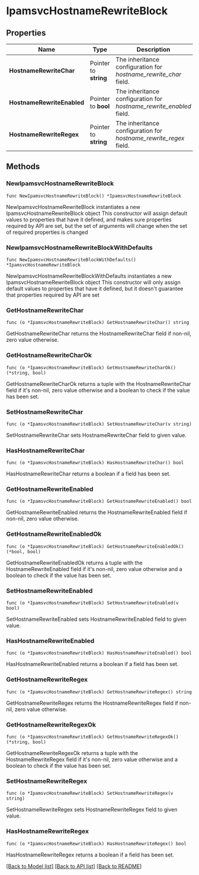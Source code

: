 # IpamsvcHostnameRewriteBlock

## Properties

Name | Type | Description | Notes
------------ | ------------- | ------------- | -------------
**HostnameRewriteChar** | Pointer to **string** | The inheritance configuration for _hostname_rewrite_char_ field. | [optional] 
**HostnameRewriteEnabled** | Pointer to **bool** | The inheritance configuration for _hostname_rewrite_enabled_ field. | [optional] 
**HostnameRewriteRegex** | Pointer to **string** | The inheritance configuration for _hostname_rewrite_regex_ field. | [optional] 

## Methods

### NewIpamsvcHostnameRewriteBlock

`func NewIpamsvcHostnameRewriteBlock() *IpamsvcHostnameRewriteBlock`

NewIpamsvcHostnameRewriteBlock instantiates a new IpamsvcHostnameRewriteBlock object
This constructor will assign default values to properties that have it defined,
and makes sure properties required by API are set, but the set of arguments
will change when the set of required properties is changed

### NewIpamsvcHostnameRewriteBlockWithDefaults

`func NewIpamsvcHostnameRewriteBlockWithDefaults() *IpamsvcHostnameRewriteBlock`

NewIpamsvcHostnameRewriteBlockWithDefaults instantiates a new IpamsvcHostnameRewriteBlock object
This constructor will only assign default values to properties that have it defined,
but it doesn't guarantee that properties required by API are set

### GetHostnameRewriteChar

`func (o *IpamsvcHostnameRewriteBlock) GetHostnameRewriteChar() string`

GetHostnameRewriteChar returns the HostnameRewriteChar field if non-nil, zero value otherwise.

### GetHostnameRewriteCharOk

`func (o *IpamsvcHostnameRewriteBlock) GetHostnameRewriteCharOk() (*string, bool)`

GetHostnameRewriteCharOk returns a tuple with the HostnameRewriteChar field if it's non-nil, zero value otherwise
and a boolean to check if the value has been set.

### SetHostnameRewriteChar

`func (o *IpamsvcHostnameRewriteBlock) SetHostnameRewriteChar(v string)`

SetHostnameRewriteChar sets HostnameRewriteChar field to given value.

### HasHostnameRewriteChar

`func (o *IpamsvcHostnameRewriteBlock) HasHostnameRewriteChar() bool`

HasHostnameRewriteChar returns a boolean if a field has been set.

### GetHostnameRewriteEnabled

`func (o *IpamsvcHostnameRewriteBlock) GetHostnameRewriteEnabled() bool`

GetHostnameRewriteEnabled returns the HostnameRewriteEnabled field if non-nil, zero value otherwise.

### GetHostnameRewriteEnabledOk

`func (o *IpamsvcHostnameRewriteBlock) GetHostnameRewriteEnabledOk() (*bool, bool)`

GetHostnameRewriteEnabledOk returns a tuple with the HostnameRewriteEnabled field if it's non-nil, zero value otherwise
and a boolean to check if the value has been set.

### SetHostnameRewriteEnabled

`func (o *IpamsvcHostnameRewriteBlock) SetHostnameRewriteEnabled(v bool)`

SetHostnameRewriteEnabled sets HostnameRewriteEnabled field to given value.

### HasHostnameRewriteEnabled

`func (o *IpamsvcHostnameRewriteBlock) HasHostnameRewriteEnabled() bool`

HasHostnameRewriteEnabled returns a boolean if a field has been set.

### GetHostnameRewriteRegex

`func (o *IpamsvcHostnameRewriteBlock) GetHostnameRewriteRegex() string`

GetHostnameRewriteRegex returns the HostnameRewriteRegex field if non-nil, zero value otherwise.

### GetHostnameRewriteRegexOk

`func (o *IpamsvcHostnameRewriteBlock) GetHostnameRewriteRegexOk() (*string, bool)`

GetHostnameRewriteRegexOk returns a tuple with the HostnameRewriteRegex field if it's non-nil, zero value otherwise
and a boolean to check if the value has been set.

### SetHostnameRewriteRegex

`func (o *IpamsvcHostnameRewriteBlock) SetHostnameRewriteRegex(v string)`

SetHostnameRewriteRegex sets HostnameRewriteRegex field to given value.

### HasHostnameRewriteRegex

`func (o *IpamsvcHostnameRewriteBlock) HasHostnameRewriteRegex() bool`

HasHostnameRewriteRegex returns a boolean if a field has been set.


[[Back to Model list]](../README.md#documentation-for-models) [[Back to API list]](../README.md#documentation-for-api-endpoints) [[Back to README]](../README.md)


